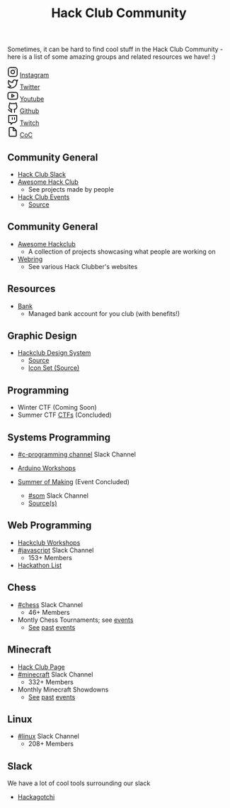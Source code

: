 <head>
   <link rel="stylesheet" href="/assets/style.css"></link>
</head>

<header>
   <!-- <img class="logo" src="https://assets.hackclub.com/icon-progress-rounded.svg"></img> -->
   <h1>Hack Club Community</h1>
</header>

Sometimes, it can be hard to find cool stuff in the Hack Club Community - here is a list of some amazing groups and related resources we have! :)


<div class="icons">

<div class="icon-group">
   <svg xmlns="http://www.w3.org/2000/svg" width="24" height="24" viewBox="0 0 24 24" fill="none" stroke="currentColor" stroke-width="2" stroke-linecap="round" stroke-linejoin="round"> <rect x="2" y="2" width="20" height="20" rx="5" ry="5" /> <path d="M16 11.37A4 4 0 1 1 12.63 8 4 4 0 0 1 16 11.37z" /> <line x1="17.5" y1="6.5" x2="17.51" y2="6.5" /></svg>
<a href="https://www.instagram.com/starthackclub">Instagram</a>
</div>

<div class="icon-group">
   <svg xmlns="http://www.w3.org/2000/svg" width="24" height="24" viewBox="0 0 24 24" fill="none" stroke="currentColor" stroke-width="2" stroke-linecap="round" stroke-linejoin="round" class="feather feather-twitter"><path d="M23 3a10.9 10.9 0 0 1-3.14 1.53 4.48 4.48 0 0 0-7.86 3v1A10.66 10.66 0 0 1 3 4s-4 9 5 13a11.64 11.64 0 0 1-7 2c9 5 20 0 20-11.5a4.5 4.5 0 0 0-.08-.83A7.72 7.72 0 0 0 23 3z"></path></svg>
   <a href="https://twitter.com/hackclub">Twitter</a>
</div>


<div class="icon-group">
   <svg xmlns="http://www.w3.org/2000/svg" width="24" height="24" viewBox="0 0 24 24" fill="none" stroke="currentColor" stroke-width="2" stroke-linecap="round" stroke-linejoin="round" class="feather feather-youtube"><path d="M22.54 6.42a2.78 2.78 0 0 0-1.94-2C18.88 4 12 4 12 4s-6.88 0-8.6.46a2.78 2.78 0 0 0-1.94 2A29 29 0 0 0 1 11.75a29 29 0 0 0 .46 5.33A2.78 2.78 0 0 0 3.4 19c1.72.46 8.6.46 8.6.46s6.88 0 8.6-.46a2.78 2.78 0 0 0 1.94-2 29 29 0 0 0 .46-5.25 29 29 0 0 0-.46-5.33z"></path><polygon points="9.75 15.02 15.5 11.75 9.75 8.48 9.75 15.02"></polygon></svg>
   <a href="https://www.youtube.com/channel/UCQzO0jpcRkP-9eWKMpJyB0w">Youtube</a>
</div>

<div class="icon-group">
   <svg xmlns="http://www.w3.org/2000/svg" width="24" height="24" viewBox="0 0 24 24" fill="none" stroke="currentColor" stroke-width="2" stroke-linecap="round" stroke-linejoin="round" class="feather feather-github"><path d="M9 19c-5 1.5-5-2.5-7-3m14 6v-3.87a3.37 3.37 0 0 0-.94-2.61c3.14-.35 6.44-1.54 6.44-7A5.44 5.44 0 0 0 20 4.77 5.07 5.07 0 0 0 19.91 1S18.73.65 16 2.48a13.38 13.38 0 0 0-7 0C6.27.65 5.09 1 5.09 1A5.07 5.07 0 0 0 5 4.77a5.44 5.44 0 0 0-1.5 3.78c0 5.42 3.3 6.61 6.44 7A3.37 3.37 0 0 0 9 18.13V22"></path></svg>
   <a href="https://github.com/hackclub">Github</a>
</div>

<div class="icon-group">
   <svg xmlns="http://www.w3.org/2000/svg" width="24" height="24" viewBox="0 0 24 24" fill="none" stroke="currentColor" stroke-width="2" stroke-linecap="round" stroke-linejoin="round" class="feather feather-twitch"><path d="M21 2H3v16h5v4l4-4h5l4-4V2zm-10 9V7m5 4V7"></path></svg>
   <a href="https://www.twitch.tv/HackClubHQ">Twitch</a>
</div>

<div class="icon-group">
   <svg xmlns="http://www.w3.org/2000/svg" width="24" height="24" viewBox="0 0 24 24" fill="none" stroke="currentColor" stroke-width="2" stroke-linecap="round" stroke-linejoin="round" class="feather feather-file"><path d="M13 2H6a2 2 0 0 0-2 2v16a2 2 0 0 0 2 2h12a2 2 0 0 0 2-2V9z"></path><polyline points="13 2 13 9 20 9"></polyline></svg>
   <a href="https://hackclub.com/conduct">CoC</a>
</div>

</div>

## Community General

- [Hack Club Slack](https://hackclub.com/slack)
- [Awesome Hack Club](https://github.com/hackclub/awesome-hackclub)
	- See projects made by people
- [Hack Club Events](https://github.com/hackclub/events)
   - [Source](https://github.com/hackclub/events)

## Community General

- [Awesome Hackclub](https://github.com/hackclub/awesome-hackclub)
   - A collection of projects showcasing what people are working on
- [Webring](https://webring.hackclub.com)
	- See various Hack Clubber's websites

## Resources

- [Bank](https://hackclub.com/bank)
  - Managed bank account for you club (with benefits!)

## Graphic Design

- [Hackclub Design System](https://design.hackclub.com/?path=/story/%F0%9F%91%8B-welcome--about-the-project)
	- [Source](https://github.com/hackclub/design-system)
   - [Icon Set (Source)](https://github.com/hackclub/icons)

## Programming

- Winter CTF (Coming Soon)
- Summer CTF [CTFs](https://events.hackclub.com/hack-club-ctf) (Concluded)

## Systems Programming

- [#c-programming channel](https://app.slack.com/client/T0266FRGM/C0120KJH1SB) Slack Channel

- [Arduino Workshops](https://workshops.hackclub.com/#Arduino)

- [Summer of Making](https://summer.hackclub.com) (Event Concluded)
   - [#som](https://app.slack.com/client/T0266FRGM/C015ZDB0GRF) Slack Channel
   - [Source(s)](https://github.com/search?q=topic%3Asummer-of-making+org%3Ahackclub+fork%3Atrue)


## Web Programming

- [Hackclub Workshops](https://workshops.hackclub.com)
- [#javascript](https://app.slack.com/client/T0266FRGM/C0131FX5K98) Slack Channel
	- 153+ Members
- [Hackathon List](https://hackathons.hackclub.com)


## Chess

- [#chess](https://app.slack.com/client/T0266FRGM/C016AC672BF) Slack Channel
   - 46+ Members
- Montly Chess Tournaments; see [events](https://events.hackclub.com)
   - [See](https://events.hackclub.com/monthly-chess-tournament) [past](https://events.hackclub.com/monthly-chess-tournament-1) [events](https://events.hackclub.com/hack-club-chess-tournament)

## Minecraft

- [Hack Club Page](https://hackclub.com/minecraft)
- [#minecraft](https://app.slack.com/client/T0266FRGM/CD1JSG9UK) Slack Channel
   - 332+ Members
- Monthly Minecraft Showdowns
   - [See](https://events.hackclub.com/minecraft-showdown) [past](https://events.hackclub.com/monthly-minecraft-showdown) [events](https://events.hackclub.com/minecraft-monday-launch)

## Linux

- [#linux](https://app.slack.com/client/T0266FRGM/C0K3R2SD8) Slack Channel
   - 208+ Members


## Slack

We have a lot of cool tools surrounding our slack

- [Hackagotchi](https://github.com/hackagotchi/hackagotchi)
